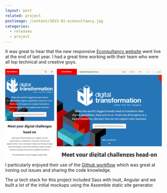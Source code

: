```yaml
---
layout: post
related: project
postimage: /content/2015-01-econsultancy.jpg
categories:
  - releases
  - project
---
```


It was great to hear that the new responsive [Econsultancy website](https://econsultancy.com/)
went live at the end of last year. I had a great time working with their
team who were all top technical and creative guys.

![responsive screenshots](/content/2015-01-econsultancy-responsive.jpg)

I particularly enjoyed their use of the [Github workflow](https://guides.github.com/introduction/flow/index.html)
 which was great at ironing out issues and sharing the code knowledge.

The ui tech stack for this project included Sass with Inuit, Angular and we built
 a lot of the initial mockups using the Assemble static site generator.
